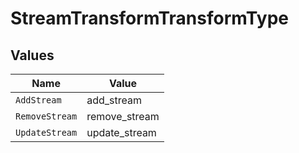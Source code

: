 # StreamTransformTransformType


## Values

| Name           | Value          |
| -------------- | -------------- |
| `AddStream`    | add_stream     |
| `RemoveStream` | remove_stream  |
| `UpdateStream` | update_stream  |